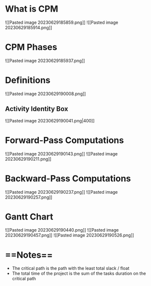 # What is CPM
![[Pasted image 20230629185859.png]]
![[Pasted image 20230629185914.png]]

# CPM Phases
![[Pasted image 20230629185937.png]]

# Definitions
![[Pasted image 20230629190008.png]]

## Activity Identity Box
![[Pasted image 20230629190041.png|400]]

# Forward-Pass Computations
![[Pasted image 20230629190143.png]]
![[Pasted image 20230629190211.png]]

# Backward-Pass Computations
![[Pasted image 20230629190237.png]]
![[Pasted image 20230629190257.png]]


# Gantt Chart
![[Pasted image 20230629190440.png]]
![[Pasted image 20230629190457.png]]
![[Pasted image 20230629190526.png]]

# ==Notes==
- The critical path is the path with the least total slack / float
- The total time of the project is the sum of the tasks duration on the critical path